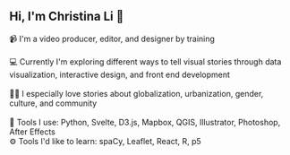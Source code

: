 ## Hi, I'm Christina Li 👋

📹 I'm a video producer, editor, and designer by training
<br>
<br>
💻 Currently I'm exploring different ways to tell visual stories through data visualization, interactive design, and front end development
<br>
<br>
🕵🏻 I especially love stories about globalization, urbanization, gender, culture, and community
<br>
<br>
🧰 Tools I use: Python, Svelte, D3.js, Mapbox, QGIS, Illustrator, Photoshop, After Effects
<br>
⚙️ Tools I'd like to learn: spaCy, Leaflet, React, R, p5

<!--
**christinamyli/christinamyli** is a ✨ _special_ ✨ repository because its `README.md` (this file) appears on your GitHub profile.

Here are some ideas to get you started:

- 🔭 I’m currently working on ...
- 🌱 I’m currently learning ...
- 👯 I’m looking to collaborate on ...
- 🤔 I’m looking for help with ...
- 💬 Ask me about ...
- 📫 How to reach me: ...
- 😄 Pronouns: ...
- ⚡ Fun fact: ...
-->
